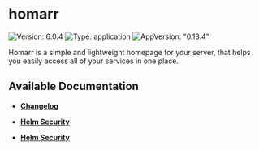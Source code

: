 # homarr

![Version: 6.0.4](https://img.shields.io/badge/Version-6.0.4-informational?style=flat-square) ![Type: application](https://img.shields.io/badge/Type-application-informational?style=flat-square) ![AppVersion: "0.13.4"](https://img.shields.io/badge/AppVersion-"0.13.4"-informational?style=flat-square)

Homarr is a simple and lightweight homepage for your server, that helps you easily access all of your services in one place.

## Available Documentation

- [**Changelog**](CHANGELOG)

- [**Helm Security**](container-security)

- [**Helm Security**](helm-security)

